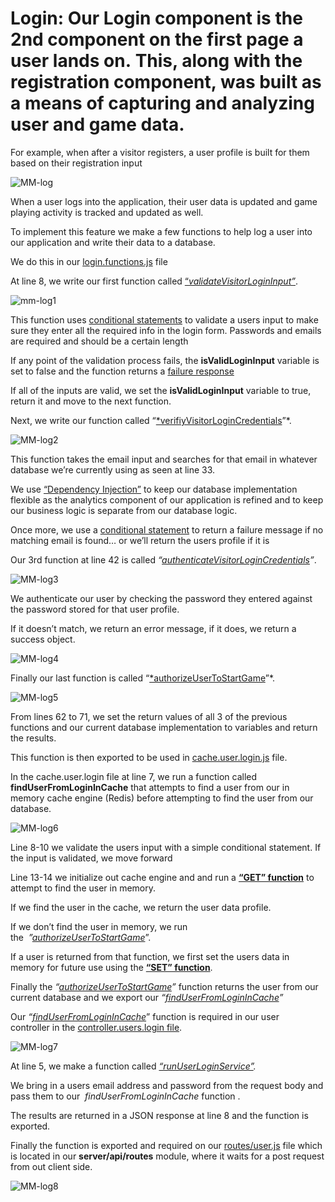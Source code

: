 # Login: Our Login component is the 2nd component on the first page a user lands on. This, along with the registration component, was built as a means of capturing and analyzing user and game data.

For example, when after a visitor registers, a user profile is built for them based on their registration input

![MM-log](https://github.com/djtoler/v1-mern/blob/main/assets/images/MM-log.png)

When a user logs into the application, their user data is updated and game playing activity is tracked and updated as well.

To implement this feature we make a few functions to help log a user into our application and write their data to a database.

We do this in our [login.functions.js](https://github.com/djtoler/v1-mern/blob/main/server/functions/login/login.functions.js) file

At line 8, we write our first function called [“*validateVisitorLoginInput”*](https://github.com/djtoler/v1-mern/blob/8d536bb23cf1f59a736fba02426b111a5fd5e7aa/server/functions/login/login.functions.js#L8).

![mm-log1](https://github.com/djtoler/v1-mern/blob/main/assets/images/mm-log1.png)

This function uses [conditional statements](https://developer.mozilla.org/en-US/docs/Web/JavaScript/Reference/Statements/if...else) to validate a users input to make sure they enter all the required info in the login form. Passwords and emails are required and should be a certain length

If any point of the validation process fails, the **isValidLoginInput** variable is set to false and the function returns a [failure response](https://github.com/djtoler/v1-mern/blob/main/server/functions/login/login.helpers.js)

If all of the inputs are valid, we set the **isValidLoginInput** variable to true, return it and move to the next function.

Next, we write our function called “[*verifiyVisitorLoginCredentials](https://github.com/djtoler/v1-mern/blob/8d536bb23cf1f59a736fba02426b111a5fd5e7aa/server/functions/login/login.functions.js#L31)”*.

![MM-log2](https://github.com/djtoler/v1-mern/blob/main/assets/images/MM-log2.png)

This function takes the email input and searches for that email in whatever database we’re currently using as seen at line 33. 

We use [“Dependency Injection”](https://en.wikipedia.org/wiki/Dependency_injection) to keep our database implementation flexible as the analytics component of our application is refined and to keep our business logic is separate from our database logic.

Once more, we use a [conditional statement](https://developer.mozilla.org/en-US/docs/Web/JavaScript/Reference/Statements/if...else) to return a failure message if no matching email is found… or we’ll return the users profile if it is

Our 3rd function at line 42 is called *“[authenticateVisitorLoginCredentials](https://github.com/djtoler/v1-mern/blob/8d536bb23cf1f59a736fba02426b111a5fd5e7aa/server/functions/login/login.functions.js#L42)”*.

![MM-log3](https://github.com/djtoler/v1-mern/blob/main/assets/images/MM-log3.png)

We authenticate our user by checking the password they entered against the password stored for that user profile.

If it doesn’t match, we return an error message, if it does, we return a success object.

![MM-log4](https://github.com/djtoler/v1-mern/blob/main/assets/images/MM-log4.png)

Finally our last function is called “[*authorizeUserToStartGame](https://github.com/djtoler/v1-mern/blob/8d536bb23cf1f59a736fba02426b111a5fd5e7aa/server/functions/login/login.functions.js#L61)”*.

![MM-log5](https://github.com/djtoler/v1-mern/blob/main/assets/images/MM-log5.png)

From lines 62 to 71, we set the return values of all 3 of the previous functions and our current database implementation to variables and return the results.

This function is then exported to be used in [cache.user.login.js](https://github.com/djtoler/v1-mern/blob/main/server/cache/cache.user.login.js) file.

In the cache.user.login file at line 7, we run a function called **findUserFromLoginInCache** that attempts to find a user from our in memory cache engine (Redis) before attempting to find the user from our database.

![MM-log6](https://github.com/djtoler/v1-mern/blob/main/assets/images/MM-log6.png)

Line 8-10 we validate the users input with a simple conditional statement. If the input is validated, we move forward

Line 13-14 we initialize out cache engine and and run a [**“GET” function**](https://redis.io/commands/get/) to attempt to find the user in memory.

If we find the user in the cache, we return the user data profile.

If we don’t find the user in memory, we run the  *”[authorizeUserToStartGame](https://github.com/djtoler/v1-mern/blob/8d536bb23cf1f59a736fba02426b111a5fd5e7aa/server/functions/login/login.functions.js#L61)*”. 

If a user is returned from that function, we first set the users data in memory for future use using the [**“SET” function**](https://redis.io/commands/set/).

Finally the *“[authorizeUserToStartGame](https://github.com/djtoler/v1-mern/blob/8d536bb23cf1f59a736fba02426b111a5fd5e7aa/server/functions/login/login.functions.js#L61)”* function returns the user from our current database and we export our *“[findUserFromLoginInCache](https://github.com/djtoler/v1-mern/blob/8d536bb23cf1f59a736fba02426b111a5fd5e7aa/server/cache/cache.user.login.js#L7)”*

Our *“[findUserFromLoginInCache](https://github.com/djtoler/v1-mern/blob/8d536bb23cf1f59a736fba02426b111a5fd5e7aa/server/cache/cache.user.login.js#L7)*” function is required in our user controller in the [controller.users.login file](https://github.com/djtoler/v1-mern/blob/main/server/api/controllers/controller.users.login.js).

![MM-log7](https://github.com/djtoler/v1-mern/blob/main/assets/images/MM-log7.png)

At line 5, we make a function called *[“runUserLoginService”](https://github.com/djtoler/v1-mern/blob/main/server/api/controllers/controller.users.login.js).*  

We bring in a users email address and password from the request body and pass them to our  *findUserFromLoginInCache* function .

The results are returned in a JSON response at line 8 and the function is exported.

Finally the function is exported and required on our [routes/user.js](https://github.com/djtoler/v1-mern/blob/main/server/api/routes/users.js) file which is located in our **server/api/routes** module, where it waits for a post request from out client side.

![MM-log8](https://github.com/djtoler/v1-mern/blob/main/assets/images/MM-log8.png)